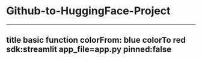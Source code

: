 # Github-to-HuggingFace-Project
---
title basic function
colorFrom: blue
colorTo red
sdk:streamlit
app_file=app.py
pinned:false
---
